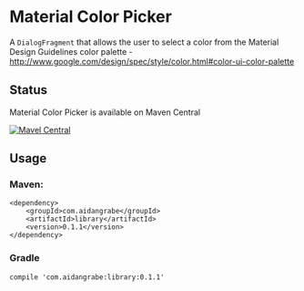 Material Color Picker
=====================

A `DialogFragment` that allows the user to select a color from the Material
Design Guidelines color palette - http://www.google.com/design/spec/style/color.html#color-ui-color-palette

## Status

Material Color Picker is available on Maven Central

[![Mavel Central](https://maven-badges.herokuapp.com/maven-central/com.aidangrabe/library/badge.png)](http://search.maven.org/#artifactdetails%7Ccom.aidangrabe%7Clibrary%7C0.1.1%7Caar)

## Usage

### Maven:
```
<dependency>
    <groupId>com.aidangrabe</groupId>
    <artifactId>library</artifactId>
    <version>0.1.1</version>
</dependency>
```

### Gradle

```
compile 'com.aidangrabe:library:0.1.1'
```
